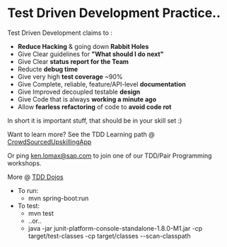 # Test Driven Development Practice..

Test Driven Development claims to : 
* **Reduce Hacking** & going down **Rabbit Holes**
* Give Clear guidelines for **"What should I do next"**
* Give Clear **status report for the Team**
* Reducte **debug time**
* Give very high **test coverage** ~90%
* Give Complete, reliable, feature/API-level **documentation**
* Give Improved decoupled testable **design**
* Give Code that is always **working a minute ago**
* Allow **fearless refactoring** of code to **avoid code rot**

In short it is important stuff, that should be in your skill set :)

Want to learn more?  See the TDD Learning path @ [CrowdSourcedUpskillingApp](https://crowdsourced.upskilling.only.sap/)

Or ping ken.lomax@sap.com to join one of our TDD/Pair Programming workshops.

More @ [TDD Dojos](https://wiki.wdf.sap.corp/wiki/display/prodandtech/TDD+Dojos)


- To run:
  - mvn spring-boot:run
- To test:
  - mvn test
  - ..or..
  - java -jar junit-platform-console-standalone-1.8.0-M1.jar -cp target/test-classes -cp target/classes --scan-classpath